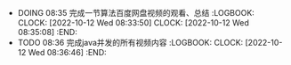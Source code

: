 - DOING 08:35 完成一节算法百度网盘视频的观看、总结
  :LOGBOOK:
  CLOCK: [2022-10-12 Wed 08:33:50]
  CLOCK: [2022-10-12 Wed 08:35:08]
  :END:
- TODO 08:36 完成java并发的所有视频内容
  :LOGBOOK:
  CLOCK: [2022-10-12 Wed 08:36:46]
  :END: